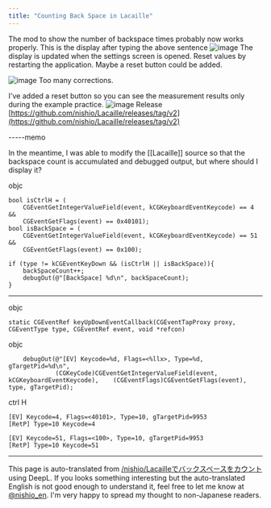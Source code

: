 ```yaml
---
title: "Counting Back Space in Lacaille"
---
```


The mod to show the number of backspace times probably now works properly.
This is the display after typing the above sentence
![image](https://gyazo.com/bd74ca145d3ffd15754d6104f4c39128/thumb/1000)
The display is updated when the settings screen is opened.
Reset values by restarting the application.
Maybe a reset button could be added.

![image](https://gyazo.com/0c419ab35bc7bee38bd5edbaa3a22e98/thumb/1000)
Too many corrections.

I've added a reset button so you can see the measurement results only during the example practice.
![image](https://gyazo.com/acd0f75cc65d1b7782977cc8350a8814/thumb/1000)
Release [https://github.com/nishio/Lacaille/releases/tag/v2](https://github.com/nishio/Lacaille/releases/tag/v2)

-----memo

In the meantime, I was able to modify the [[Lacaille]] source so that the backspace count is accumulated and debugged output, but where should I display it?

objc

```
bool isCtrlH = (
    CGEventGetIntegerValueField(event, kCGKeyboardEventKeycode) == 4 &&
    CGEventGetFlags(event) == 0x40101);
bool isBackSpace = (
    CGEventGetIntegerValueField(event, kCGKeyboardEventKeycode) == 51 &&
    CGEventGetFlags(event) == 0x100);

if (type != kCGEventKeyDown && (isCtrlH || isBackSpace)){
    backSpaceCount++;
    debugOut(@"[BackSpace] %d\n", backSpaceCount);
}
```


---
objc

```
static CGEventRef keyUpDownEventCallback(CGEventTapProxy proxy, CGEventType type, CGEventRef event, void *refcon)
```


objc

```
    debugOut(@"[EV] Keycode=%d, Flags=<%llx>, Type=%d, gTargetPid=%d\n",
             (CGKeyCode)CGEventGetIntegerValueField(event, kCGKeyboardEventKeycode),	(CGEventFlags)CGEventGetFlags(event), type, gTargetPid);
```


ctrl H

```
[EV] Keycode=4, Flags=<40101>, Type=10, gTargetPid=9953
[RetP] Type=10 Keycode=4

[EV] Keycode=51, Flags=<100>, Type=10, gTargetPid=9953
[RetP] Type=10 Keycode=51
```


---
This page is auto-translated from [/nishio/Lacailleでバックスペースをカウント](https://scrapbox.io/nishio/Lacailleでバックスペースをカウント) using DeepL. If you looks something interesting but the auto-translated English is not good enough to understand it, feel free to let me know at [@nishio_en](https://twitter.com/nishio_en). I'm very happy to spread my thought to non-Japanese readers.